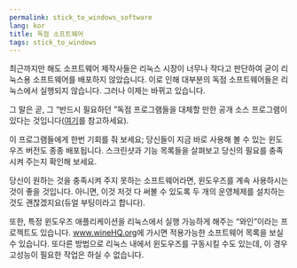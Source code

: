 ```yaml
---
permalink: stick_to_windows_software
lang: kor
title: 독점 소프트웨어
tags: stick_to_windows
---
```


최근까지만 해도 소프트웨어 제작사들은 리눅스 시장이 너무나 작다고 판단하여 굳이 리눅스용 소프트웨어를 배포하지 않았습니다. 이로 인해 대부분의 독점 소프트웨어들은 리눅스에서 실행되지 않습니다. 그러나 이제는 바뀌고 있습니다.

그 말은 곧, 그 “반드시 필요하던 ”독점 프로그램들을 대체할 만한 공개 소스 프로그램이 있다는 것입니다(<a href="/items/warez">여기</a>를 참고하세요).

이 프로그램들에게 한번 기회를 줘 보세요; 당신들이 지금 바로 사용해 볼 수 있는 윈도우즈 버전도 종종 배포됩니다. 스크린샷과 기능 목록들을 살펴보고 당신의 필요를 충족시켜 주는지 확인해 보세요.

당신이 원하는 것을 충족시켜 주지 못하는 소프트웨어라면, 윈도우즈를 계속 사용하시는 것이 좋을 것입니다. 아니면, 이것 저것 다 써볼 수 있도록 두 개의 운영체제를 설치하는 것도 괜찮겠지요(듀얼 부팅이라고 합니다).

또한, 특정 윈도우즈 애플리케이션을 리눅스에서 실행 가능하게 해주는 “와인”이라는 프로젝트도 있습니다. <a href="http://www.winehq.org">www.wineHQ.org</a>에 가시면 적용가능한 소프트웨어 목록을 보실 수 있습니다. 또다른 방법으로 리눅스 내에서 윈도우즈를 구동시킬 수도 있는데, 이 경우 고성능이 필요한 작업은 하실 수 없습니다.

